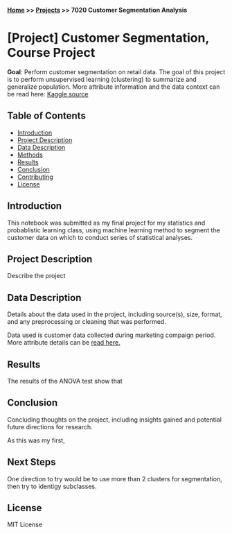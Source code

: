 **[Home](https://yvesmango.github.io/) >> [Projects](https://yvesmango.github.io/projects) >>  7020 Customer Segmentation Analysis**

# [Project] Customer Segmentation, Course Project

**Goal**: Perform customer segmentation on retail data. The goal of this project is to perform  unsupervised learning (clustering) to summarize and generalize population. More attribute information and the data context can be read here: [Kaggle source](https://www.kaggle.com/datasets/imakash3011/customer-personality-analysis) 

## Table of Contents

- [Introduction](#introduction)
- [Project Description](#project-description)
- [Data Description](#data-description)
- [Methods](#methods)
- [Results](#results)
- [Conclusion](#conclusion)
- [Contributing](#contributing)
- [License](#license)

## Introduction

This notebook was submitted as my final project for my statistics and probablistic learning class, using machine learning method to segment the customer data on which to conduct series of statistical analyses.

## Project Description

Describe the project


## Data Description

Details about the data used in the project, including source(s), size, format, and any preprocessing or cleaning that was performed.

Data used is customer data collected during marketing compaign period. More attribute details can be [read here.](https://www.kaggle.com/datasets/imakash3011/customer-personality-analysis)

## Results

The results of the ANOVA test show that

## Conclusion

Concluding thoughts on the project, including insights gained and potential future directions for research.

As this was my first, 

## Next Steps

One direction to try would be to use more than 2 clusters for segmentation, then try to identigy subclasses. 

## License

MIT License
